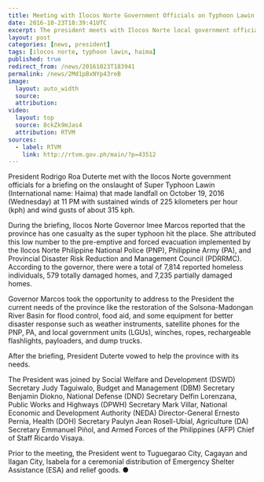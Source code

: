 ```yaml
---
title: Meeting with Ilocos Norte Government Officials on Typhoon Lawin
date: 2016-10-23T18:39:41UTC
excerpt: The president meets with Ilocos Norte local government officials on 23 October 2016 for a briefing on the onslaught of Super Typhoon Lawin after visiting Tuguegarao City, Cagayan and Ilagan City, Isabela.
layout: post
categories: [news, president]
tags: [ilocos norte, typhoon lawin, haima]
published: true
redirect_from: /news/20161023T183941
permalink: /news/2Md1pBxNYp43reB
image:
  layout: auto_width
  source: 
  attribution: 
video:
  layout: top
  source: 8ckZk9mJas4
  attribution: RTVM
sources:
  - label: RTVM
    link: http://rtvm.gov.ph/main/?p=43512
---
```


President Rodrigo Roa Duterte met with the Ilocos Norte government officials for a briefing on the onslaught of Super Typhoon Lawin (International name: Haima) that made landfall on October 19, 2016 (Wednesday) at 11 PM with sustained winds of 225 kilometers per hour (kph) and wind gusts of about 315 kph.

During the briefing, Ilocos Norte Governor Imee Marcos reported that the province has one casualty as the super typhoon hit the place. She attributed this low number to the pre-emptive and forced evacuation implemented by the Ilocos Norte Philippine National Police (PNP), Philippine Army (PA), and Provincial Disaster Risk Reduction and Management Council (PDRRMC). According to the governor, there were a total of 7,814 reported homeless individuals, 579 totally damaged homes, and 7,235 partially damaged homes.

Governor Marcos took the opportunity to address to the President the current needs of the province like the restoration of the Solsona-Madongan River Basin for flood control, food aid, and some equipment for better disaster response such as weather instruments, satellite phones for the PNP, PA, and local government units (LGUs), winches, ropes, rechargeable flashlights, payloaders, and dump trucks.

After the briefing, President Duterte vowed to help the province with its needs.

The President was joined by Social Welfare and Development (DSWD) Secretary Judy Taguiwalo, Budget and Management (DBM) Secretary Benjamin Diokno, National Defense (DND) Secretary Delfin Lorenzana, Public Works and Highways (DPWH) Secretary Mark Villar, National Economic and Development Authority (NEDA) Director-General Ernesto Pernia, Health (DOH) Secretary Paulyn Jean Rosell-Ubial, Agriculture (DA) Secretary Emmanuel Piñol, and Armed Forces of the Philippines (AFP) Chief of Staff Ricardo Visaya.

Prior to the meeting, the President went to Tuguegarao City, Cagayan and Ilagan City, Isabela for a ceremonial distribution of Emergency Shelter Assistance (ESA) and relief goods.
&#x25cf;


